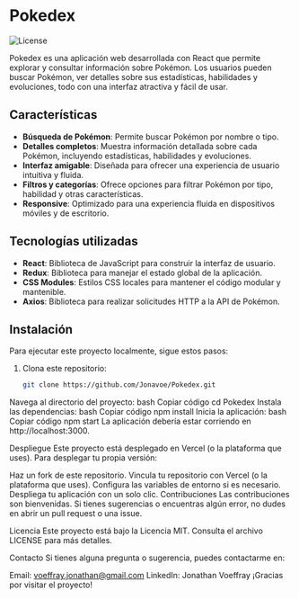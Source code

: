 # Pokedex

![License](https://img.shields.io/badge/license-MIT-green)

Pokedex es una aplicación web desarrollada con React que permite explorar y consultar información sobre Pokémon. Los usuarios pueden buscar Pokémon, ver detalles sobre sus estadísticas, habilidades y evoluciones, todo con una interfaz atractiva y fácil de usar.


## Características

- **Búsqueda de Pokémon**: Permite buscar Pokémon por nombre o tipo.
- **Detalles completos**: Muestra información detallada sobre cada Pokémon, incluyendo estadísticas, habilidades y evoluciones.
- **Interfaz amigable**: Diseñada para ofrecer una experiencia de usuario intuitiva y fluida.
- **Filtros y categorías**: Ofrece opciones para filtrar Pokémon por tipo, habilidad y otras características.
- **Responsive**: Optimizado para una experiencia fluida en dispositivos móviles y de escritorio.

## Tecnologías utilizadas

- **React**: Biblioteca de JavaScript para construir la interfaz de usuario.
- **Redux**: Biblioteca para manejar el estado global de la aplicación.
- **CSS Modules**: Estilos CSS locales para mantener el código modular y mantenible.
- **Axios**: Biblioteca para realizar solicitudes HTTP a la API de Pokémon.

## Instalación

Para ejecutar este proyecto localmente, sigue estos pasos:

1. Clona este repositorio:
   ```bash
   git clone https://github.com/Jonavoe/Pokedex.git
Navega al directorio del proyecto:
bash
Copiar código
cd Pokedex
Instala las dependencias:
bash
Copiar código
npm install
Inicia la aplicación:
bash
Copiar código
npm start
La aplicación debería estar corriendo en http://localhost:3000.

Despliegue
Este proyecto está desplegado en Vercel (o la plataforma que uses). Para desplegar tu propia versión:

Haz un fork de este repositorio.
Vincula tu repositorio con Vercel (o la plataforma que uses).
Configura las variables de entorno si es necesario.
Despliega tu aplicación con un solo clic.
Contribuciones
Las contribuciones son bienvenidas. Si tienes sugerencias o encuentras algún error, no dudes en abrir un pull request o una issue.

Licencia
Este proyecto está bajo la Licencia MIT. Consulta el archivo LICENSE para más detalles.

Contacto
Si tienes alguna pregunta o sugerencia, puedes contactarme en:

Email: voeffray.jonathan@gmail.com
LinkedIn: Jonathan Voeffray
¡Gracias por visitar el proyecto!

